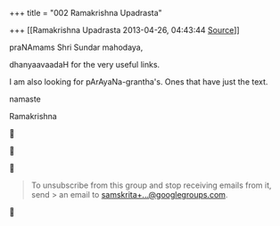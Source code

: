 +++
title = "002 Ramakrishna Upadrasta"

+++
[[Ramakrishna Upadrasta	2013-04-26, 04:43:44 [Source](https://groups.google.com/g/samskrita/c/G3z9vLG6ybU)]]



praNAmams Shri Sundar mahodaya,

  

dhanyaavaadaH for the very useful links.

I am also looking for pArAyaNa-grantha's. Ones that have just the text.

  

namaste

Ramakrishna  
  







> To unsubscribe from this group and stop receiving emails from it, send > an email to [samskrita+...@googlegroups.com]().



